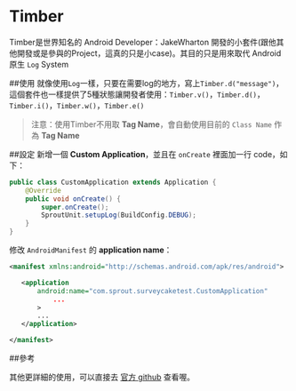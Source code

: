 # Timber

Timber是世界知名的 Android Developer：JakeWharton 開發的小套件(跟他其他開發或是參與的Project，這真的只是小case)。其目的只是用來取代 Android 原生 `Log` System

##使用
就像使用`Log`一樣，只要在需要log的地方，寫上`Timber.d("message")`，這個套件也一樣提供了5種狀態讓開發者使用：`Timber.v()`，`Timber.d()`，`Timber.i()`，`Timber.w()`，`Timber.e()`
>注意：使用Timber不用取 **Tag Name**，會自動使用目前的 `Class Name` 作為 **Tag Name**

##設定
新增一個 **Custom Application**，並且在 `onCreate` 裡面加一行 code，如下：
``` java
public class CustomApplication extends Application {
    @Override
    public void onCreate() {
        super.onCreate();
        SproutUnit.setupLog(BuildConfig.DEBUG);
    }
}
```
 
 修改 `AndroidManifest` 的 **application name**：
 ``` xml
 <manifest xmlns:android="http://schemas.android.com/apk/res/android">

    <application
        android:name="com.sprout.surveycaketest.CustomApplication"
            ...
        >
        ...
    </application>

</manifest>

 ```
 
 ##參考
 
 其他更詳細的使用，可以直接去 [官方 github](https://github.com/JakeWharton/timber) 查看喔。


